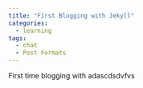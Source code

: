 ```yaml
---
title: "First Blogging with Jekyll"
categories:
  - learning
tags:
  - chat
  - Post Formats
---
```


First time blogging with adascdsdvfvs 
